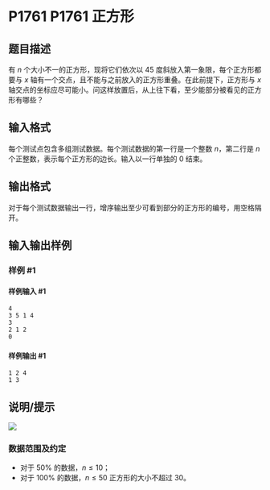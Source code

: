 # P1761 P1761 正方形

## 题目描述

有 $n$ 个大小不一的正方形，现将它们依次以 $45$ 度斜放入第一象限，每个正方形都要与 $x$ 轴有一个交点，且不能与之前放入的正方形重叠。在此前提下，正方形与 $x$ 轴交点的坐标应尽可能小。问这样放置后，从上往下看，至少能部分被看见的正方形有哪些？

## 输入格式

每个测试点包含多组测试数据。每个测试数据的第一行是一个整数 $n$，第二行是 $n$ 个正整数，表示每个正方形的边长。输入以一行单独的 $0$ 结束。

## 输出格式

对于每个测试数据输出一行，增序输出至少可看到部分的正方形的编号，用空格隔开。


## 输入输出样例

### 样例 #1

#### 样例输入 #1

```
4 
3 5 1 4 
3 
2 1 2 
0
```

#### 样例输出 #1

```
1 2 4 
1 3
```

## 说明/提示

![](https://cdn.luogu.com.cn/upload/image_hosting/flwonnba.png)

### 数据范围及约定

- 对于 $50\%$ 的数据，$n \le 10$；
- 对于 $100\%$ 的数据，$n \le 50$ 正方形的大小不超过 $30$。

